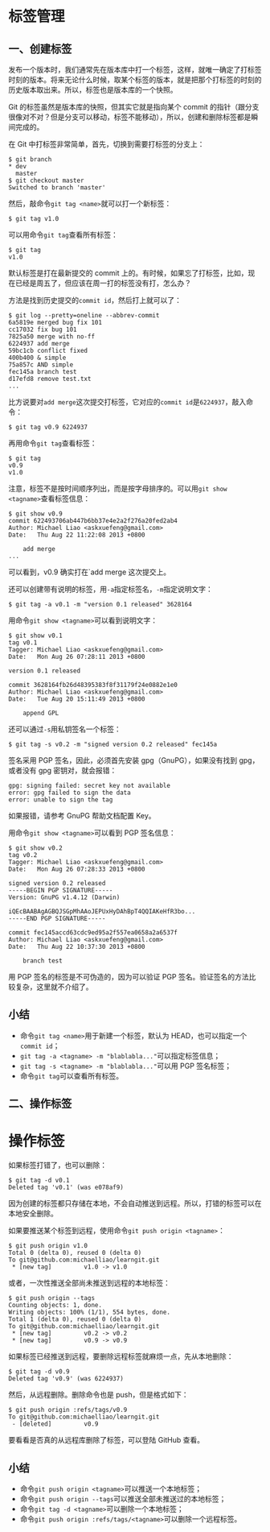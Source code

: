 # 标签管理

## 一、创建标签

发布一个版本时，我们通常先在版本库中打一个标签，这样，就唯一确定了打标签时刻的版本。将来无论什么时候，取某个标签的版本，就是把那个打标签的时刻的历史版本取出来。所以，标签也是版本库的一个快照。

 

Git 的标签虽然是版本库的快照，但其实它就是指向某个 commit 的指针（跟分支很像对不对？但是分支可以移动，标签不能移动），所以，创建和删除标签都是瞬间完成的。

 

在 Git 中打标签非常简单，首先，切换到需要打标签的分支上：

 

```
$ git branch
* dev
  master
$ git checkout master
Switched to branch 'master'
```

 

然后，敲命令`git tag <name>`就可以打一个新标签：

 

```
$ git tag v1.0
```

 

可以用命令`git tag`查看所有标签：

 

```
$ git tag
v1.0
```

 

默认标签是打在最新提交的 commit 上的。有时候，如果忘了打标签，比如，现在已经是周五了，但应该在周一打的标签没有打，怎么办？

 

方法是找到历史提交的`commit id`，然后打上就可以了：

 

```
$ git log --pretty=oneline --abbrev-commit
6a5819e merged bug fix 101
cc17032 fix bug 101
7825a50 merge with no-ff
6224937 add merge
59bc1cb conflict fixed
400b400 & simple
75a857c AND simple
fec145a branch test
d17efd8 remove test.txt
...
```

 

比方说要对`add merge`这次提交打标签，它对应的`commit id`是`6224937`，敲入命令：

 

```
$ git tag v0.9 6224937
```

 

再用命令`git tag`查看标签：

 

```
$ git tag
v0.9
v1.0
```

 

注意，标签不是按时间顺序列出，而是按字母排序的。可以用`git show <tagname>`查看标签信息：

 

```
$ git show v0.9
commit 622493706ab447b6bb37e4e2a2f276a20fed2ab4
Author: Michael Liao <askxuefeng@gmail.com>
Date:   Thu Aug 22 11:22:08 2013 +0800

    add merge
...
```

 

可以看到，v0.9 确实打在`add merge 这次提交上。

 

还可以创建带有说明的标签，用`-a`指定标签名，`-m`指定说明文字：

 

```
$ git tag -a v0.1 -m "version 0.1 released" 3628164
```

 

用命令`git show <tagname>`可以看到说明文字：

 

```
$ git show v0.1
tag v0.1
Tagger: Michael Liao <askxuefeng@gmail.com>
Date:   Mon Aug 26 07:28:11 2013 +0800

version 0.1 released

commit 3628164fb26d48395383f8f31179f24e0882e1e0
Author: Michael Liao <askxuefeng@gmail.com>
Date:   Tue Aug 20 15:11:49 2013 +0800

    append GPL
```

 

还可以通过`-s`用私钥签名一个标签：

 

```
$ git tag -s v0.2 -m "signed version 0.2 released" fec145a
```

 

签名采用 PGP 签名，因此，必须首先安装 gpg（GnuPG），如果没有找到 gpg，或者没有 gpg 密钥对，就会报错：

 

```
gpg: signing failed: secret key not available
error: gpg failed to sign the data
error: unable to sign the tag
```

 

如果报错，请参考 GnuPG 帮助文档配置 Key。

 

用命令`git show <tagname>`可以看到 PGP 签名信息：

 

```
$ git show v0.2
tag v0.2
Tagger: Michael Liao <askxuefeng@gmail.com>
Date:   Mon Aug 26 07:28:33 2013 +0800

signed version 0.2 released
-----BEGIN PGP SIGNATURE-----
Version: GnuPG v1.4.12 (Darwin)

iQEcBAABAgAGBQJSGpMhAAoJEPUxHyDAhBpT4QQIAKeHfR3bo...
-----END PGP SIGNATURE-----

commit fec145accd63cdc9ed95a2f557ea0658a2a6537f
Author: Michael Liao <askxuefeng@gmail.com>
Date:   Thu Aug 22 10:37:30 2013 +0800

    branch test
```

 

用 PGP 签名的标签是不可伪造的，因为可以验证 PGP 签名。验证签名的方法比较复杂，这里就不介绍了。

 

## 小结

 

- 命令`git tag <name>`用于新建一个标签，默认为 HEAD，也可以指定一个`commit id`；
- `git tag -a <tagname> -m "blablabla..."`可以指定标签信息；
- `git tag -s <tagname> -m "blablabla..."`可以用 PGP 签名标签；
- 命令`git tag`可以查看所有标签。

## 二、操作标签

# 操作标签

 

如果标签打错了，也可以删除：

 

```
$ git tag -d v0.1
Deleted tag 'v0.1' (was e078af9)
```

 

因为创建的标签都只存储在本地，不会自动推送到远程。所以，打错的标签可以在本地安全删除。

 

如果要推送某个标签到远程，使用命令`git push origin <tagname>`：

 

```
$ git push origin v1.0
Total 0 (delta 0), reused 0 (delta 0)
To git@github.com:michaelliao/learngit.git
 * [new tag]         v1.0 -> v1.0
```

 

或者，一次性推送全部尚未推送到远程的本地标签：

 

```
$ git push origin --tags
Counting objects: 1, done.
Writing objects: 100% (1/1), 554 bytes, done.
Total 1 (delta 0), reused 0 (delta 0)
To git@github.com:michaelliao/learngit.git
 * [new tag]         v0.2 -> v0.2
 * [new tag]         v0.9 -> v0.9
```

 

如果标签已经推送到远程，要删除远程标签就麻烦一点，先从本地删除：

 

```
$ git tag -d v0.9
Deleted tag 'v0.9' (was 6224937)
```

 

然后，从远程删除。删除命令也是 push，但是格式如下：

 

```
$ git push origin :refs/tags/v0.9
To git@github.com:michaelliao/learngit.git
 - [deleted]         v0.9
```

 

要看看是否真的从远程库删除了标签，可以登陆 GitHub 查看。

 

## 小结

 

- 命令`git push origin <tagname>`可以推送一个本地标签；
- 命令`git push origin --tags`可以推送全部未推送过的本地标签；
- 命令`git tag -d <tagname>`可以删除一个本地标签；
- 命令`git push origin :refs/tags/<tagname>`可以删除一个远程标签。